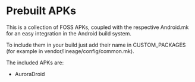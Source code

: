 # Prebuilt APKs

This is a collection of FOSS APKs, coupled with the respective Android.mk for an
easy integration in the Android build system.

To include them in your build just add their name in CUSTOM_PACKAGES (for
example in vendor/lineage/config/common.mk).

The included APKs are:
   * AuroraDroid
